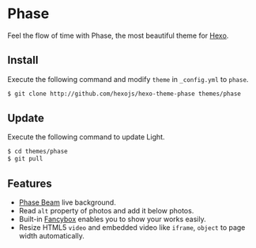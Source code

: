 # Phase

Feel the flow of time with Phase, the most beautiful theme for [Hexo].

## Install

Execute the following command and modify `theme` in `_config.yml` to `phase`.

``` bash
$ git clone http://github.com/hexojs/hexo-theme-phase themes/phase
```

## Update

Execute the following command to update Light.

``` bash
$ cd themes/phase
$ git pull
```

## Features

- [Phase Beam](https://www.youtube.com/watch?v=NhCXnWeXDT0) live background.
- Read `alt` property of photos and add it below photos.
- Built-in [Fancybox](http://fancyapps.com/fancybox/) enables you to show your works easily.
- Resize HTML5 `video` and embedded video like `iframe`, `object` to page width automatically.

[Hexo]: http://zespia.tw/hexo